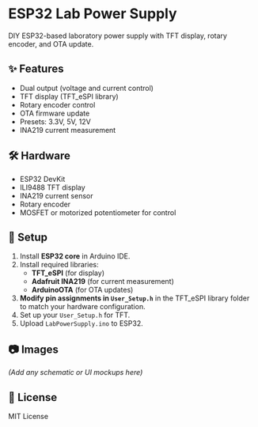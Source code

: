# ESP32 Lab Power Supply

DIY ESP32-based laboratory power supply with TFT display, rotary encoder, and OTA update.

## ✨ Features
- Dual output (voltage and current control)
- TFT display (TFT_eSPI library)
- Rotary encoder control
- OTA firmware update
- Presets: 3.3V, 5V, 12V
- INA219 current measurement

## 🛠 Hardware
- ESP32 DevKit
- ILI9488 TFT display
- INA219 current sensor
- Rotary encoder
- MOSFET or motorized potentiometer for control

## 📂 Setup
1. Install **ESP32 core** in Arduino IDE.
2. Install required libraries:
   - **TFT_eSPI** (for display)
   - **Adafruit INA219** (for current measurement)
   - **ArduinoOTA** (for OTA updates)
3. **Modify pin assignments in `User_Setup.h`** in the TFT_eSPI library folder to match your hardware configuration.
4. Set up your `User_Setup.h` for TFT.
5. Upload `LabPowerSupply.ino` to ESP32.

## 📷 Images
*(Add any schematic or UI mockups here)*

## 📜 License
MIT License
